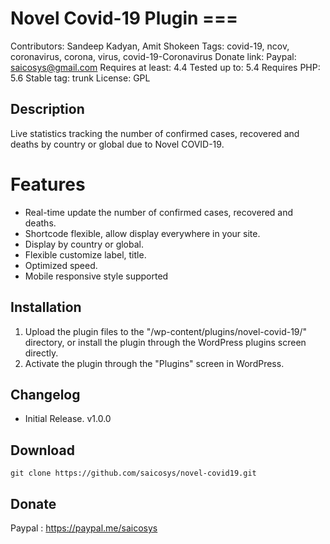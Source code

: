 # Novel Covid-19 Plugin ===
Contributors: Sandeep Kadyan, Amit Shokeen
Tags: covid-19, ncov, coronavirus, corona, virus, covid-19-Coronavirus 
Donate link: Paypal: saicosys@gmail.com
Requires at least: 4.4
Tested up to: 5.4
Requires PHP: 5.6
Stable tag: trunk
License: GPL 

## Description
Live statistics tracking the number of confirmed cases, recovered and deaths by country or global due to Novel COVID-19. 

# Features
* Real-time update the number of confirmed cases, recovered and deaths.
* Shortcode flexible, allow display everywhere in your site.
* Display by country or global.
* Flexible customize label, title.
* Optimized speed.
* Mobile responsive style supported

## Installation
1. Upload the plugin files to the "/wp-content/plugins/novel-covid-19/" directory, or install the plugin through the WordPress plugins screen directly.
2. Activate the plugin through the "Plugins" screen in WordPress.

## Changelog
* Initial Release. v1.0.0

## Download
```
git clone https://github.com/saicosys/novel-covid19.git
```

## Donate
Paypal : https://paypal.me/saicosys
